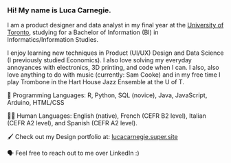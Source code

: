 ### Hi! My name is Luca Carnegie. 

I am a product designer and data analyst in my final year at the [University of Toronto](https://www.utoronto.ca/), studying for a Bachelor of Information (BI) in Informatics/Information Studies.

I enjoy learning new techniques in Product (UI/UX) Design and Data Science (I previously studied Economics). I also love solving my everyday annoyances with electronics, 3D printing, and code when I can. I also, also love anything to do with music (currently: Sam Cooke) and in my free time I play Trombone in the Hart House Jazz Ensemble at the U of T. 

💾 Programming Languages: R, Python, SQL (novice), Java, JavaScript, Arduino, HTML/CSS

🧑🏻 Human Languages: English (native), French (CEFR B2 level), Italian (CEFR A2 level), and Spanish (CEFR A2 level). 

🖌️ Check out my Design portfolio at: [lucacarnegie.super.site](https://lucacarnegie.super.site/)

🗣️ Feel free to reach out to me over LinkedIn :)

